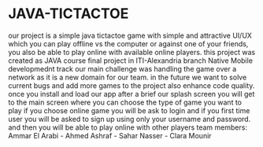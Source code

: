 # JAVA-TICTACTOE
our project is a simple java tictactoe game with simple and attractive UI/UX which you can play offline vs the computer or against one of your friends, you also be able to play  online with available online players.
this project was created as JAVA course final project in ITI-Alexandria branch Native Mobile developmednt track 
our main challenge was handling the game over a network as it is a new domain for our team.
in the future we want to solve current bugs and add more games to the project also enhance code quality.
once you install and load our app after a brief our splash screen you will get to the main screen where you can choose the type of game you want to play if you choose online game you will be ask to login and if you first time user you will be asked to sign up using only your username and password.
and then you will be able to play online with other players 
team members: Ammar El Arabi - Ahmed Ashraf - Sahar Nasser - Clara Mounir 

